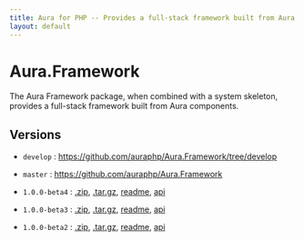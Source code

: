 ```yaml
---
title: Aura for PHP -- Provides a full-stack framework built from Aura component packages
layout: default
---
```


Aura.Framework
==============

The Aura Framework package, when combined with a system skeleton, provides a full-stack framework built from Aura components.

Versions
--------

- `develop` : <https://github.com/auraphp/Aura.Framework/tree/develop>

- `master` : <https://github.com/auraphp/Aura.Framework>

- `1.0.0-beta4` : [.zip](https://github.com/auraphp/Aura.Framework/zipball/1.0.0-beta4), [.tar.gz](https://github.com/auraphp/Aura.Framework/tarball/1.0.0-beta4), [readme](version/1.0.0-beta4/), [api](version/1.0.0-beta4/api/)

- `1.0.0-beta3` : [.zip](https://github.com/auraphp/Aura.Framework/zipball/1.0.0-beta3), [.tar.gz](https://github.com/auraphp/Aura.Framework/tarball/1.0.0-beta3), [readme](version/1.0.0-beta3/), [api](version/1.0.0-beta3/api/)

- `1.0.0-beta2` : [.zip](https://github.com/auraphp/Aura.Framework/zipball/1.0.0-beta2), [.tar.gz](https://github.com/auraphp/Aura.Framework/tarball/1.0.0-beta2), [readme](version/1.0.0-beta2/), [api](version/1.0.0-beta2/api/)


